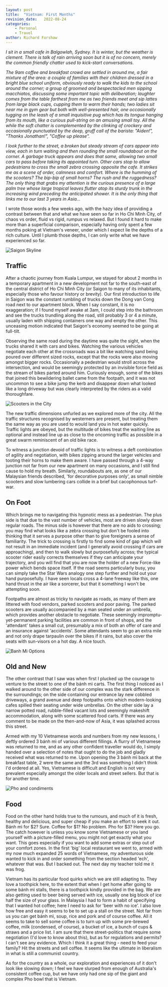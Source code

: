 ```yaml
---
layout: post
title:  "Vietnam: First Months"
revision_date:   2022-08-24
categories:
    - Personal
    - Travel
author: Richard Forshaw
---
```


_I sit in a small cafe in Balgowlah, Sydney. It is winter, but the weather is clement. There is talk of rain arriving soon but it is of no concern, merely the common friendly chatter used to kick-start conversations._

_The 9am coffee and breakfast crowd are settled in around me, a fair mixture of the area: a couple of families with their children dressed in a bright blue school uniform, obviously ready to walk the kids to the school around the corner; a group of groomed and bespectacled men sipping macchiatos, discussing some important topic with deliberation; laughter comes from the table farthest from me as two friends meet and sip lattes from large black cups, cupping them to warm their hands; two ladies sit near me in gym gear but both with well-presented hair, one occasionally tugging on the leash of a small inquisitive pug which has its tongue hanging from its mouth, like a curious pull-string on an amusing small toy. All the while  the soft chatter is complemented by the clinking of crockery and occasionally punctuated by the deep, gruff call of the barista: "Aiden!", "Thanks Jonathan!", "Coffee up please"._

_I look further to the street, a broken but steady stream of cars appear into view, each in turn waiting and then rounding the small roundabout on the corner. A garbage truck appears and does that same, allowing two small cars to pass before taking its appointed turn. Other cars stop to allow pedestrians to cross the small zebra crossing opposite the cafe. It strikes me as a scene of order, calmness and comfort. Where is the humming of the scooters? The bip-bip of small horns? The rush and the ruggedness? The only thing that grabs my attention is the curious presence of a large palm tree whose large tropical leaves flutter atop its sturdy trunk in the increasing wind preceding the anticipated shower. It is the only thing that links me to our last 3 years in Asia..._

I wrote those words a few weeks ago, with the hazy idea of providing a contrast between that and what we have seen so far in Ho Chi Minh City, of chaos vs order, fluid vs rigid, rumpus vs relaxed. But I found it hard to make more than a superficial comparison, especially having only spent a few months poking at Vietnam's veneer, under which I expect lie the depths of a rich culture. Until I plumb those depths, I can only write what we have experienced so far.

![Saigon Skyline](images/Vietnam/HCMC_Night_ls.jpg)

## Traffic

After a chaotic journey from Kuala Lumpur, we stayed for about 2 months in a temporary apartment in a new development not far to the south-east of the central district of Ho Chi Minh City (or Saigon to many of its inhabitants, especially those who favour history or brevity). Our first introduction to life in Saigon was the constant rumbling of trucks down the Dong van Cong road next to our apartment block. When I say constant, it is no exaggeration; if I found myself awake at 3am, I could step into the bathroom and see the trucks trundling along the road, still probably 3 or 4 a minute, usually laden with shipping containers one way and empty the other. This unceasing motion indicated that Saigon's economy seemed to be going at full-tilt.

Observing the same road during the daytime was quite the sight, when the trucks shared it with cars and bikes. Watching the various vehicles negotiate each other at the crossroads was a bit like watching sand being poured over different sized rocks, except that the rocks were also moving amongst bigger rocks. Occasionally a pedestrian would stroll across the intersection, and would be seemingly protected by an invisible force field as the stream of bikes parted around him. Curiously enough, some of the bikes that joined this bewildering ballet came from the footpath, and it was not uncommon to see a bike jump the kerb and disappear down what looked like a long driveway but was clearly interpreted by the riders as a valid thoroughfare.

![Scooters in the City](images/Vietnam/Sea-of-Motorbikes-in-HCMC.jpg)

The new traffic dimensions unfurled as we explored more of the city. All the traffic structures recognised by westerners are present, but treating them the same way as you are used to would land you in hot water quickly. Traffic lights are obeyed, but the multitude of bikes treat the waiting line as optional and instead line up as close to the oncoming traffic as possible in a great swarm reminiscent of an old bike race.

To witness a junction devoid of traffic lights is to witness a deft combination of agility and negotiation, with bikes zipping around the larger vehicles and tooting their horns to make them aware. I have passed through a 4-way junction not far from our new apartment on many occasions, and I still find cause to hold my breath. Similarly, roundabouts are, as one of our Malaysian friends described, 'for decorative purposes only', as small nimble scooters and slow lumbering cars collide in a brief but cacophonous turf-war.

## On Foot

Which brings me to navigating this hypnotic mess as a pedestrian. The plus side is that due to the vast number of vehicles, most are driven slowly down regular roads. The minus side is however that there are no aids to crossing; you may find what looks like a zebra crossing but don't be fooled into thinking that it serves a purpose other than to give foreigners a sense of familiarity. The trick to crossing is firstly to find some kind of gap which will not result in an immediate incident (and I generally avoid crossing if cars are approaching), and then to walk slowly but purposefully across; the typical scooter rider easily corrects themselves if they can anticipate your trajectory, and you will find that you are now the holder of a new Force-like power which bends space itself. If the road seems particularly busy, you can simply take the Star Wars analogy one step further and hold out your hand purposefully. I have seen locals cross a 4-lane freeway like this, one hand thrust in the air like a sorcerer, but that it something I won't be attempting soon.

Footpaths are almost as tricky to navigate as roads, as many of them are littered with food vendors, parked scooters and poor paving. The parked scooters are usually accompanied by a man seated under an umbrella, which provides another obstacle to negotiate. These seemingly impromptu-yet-permanent parking facilities are common in front of shops, and the 'attendant' takes a small cut, presumably a mix of both an offer of care and an insurance against 'accidents'. Some attendants seem to go an extra mile and not only drape tarpaulin over the bikes if it rains, but also cover the seats with sun-visors on a hot day. A nice touch.

![Banh Mi Options](images/Vietnam/bahn_mi_ls.jpg)

## Old and New

The other contrast that I saw was when first I plucked up the courage to venture to the street to one of the bánh mì carts. The first thing I noticed as I walked around to the other side of our complex was the stark difference in the surroundings; on the side containing our entrance lay new cobbled driveways, a grand avenue and deep footpaths onto which modern-looking cafes spilled their seating under wide umbrellas. On the other side lay a narrow potted road, rubble-filled vacant lots and seemingly makeshift accommodation, along with some scattered food carts. If there was any comment to be made on the then-and-now of Asia, it was splashed across this street.

Armed with my 10 Vietnamese words and numbers from my new lessons, I deftly ordered 3 bánh mì of various different fillings. A flurry of Vietnamese was returned to me, and as any other confident traveller would do, I simply handed over a selection of notes that ought to do the job and gladly received what was returned to me. Upon opening the 3 bánh mì back at the breakfast table, 2 were the same and the 3rd was something I didn't think I'd ordered at all. Yes, Vietnamese is difficult and English is not very prevalent especially amongst the older locals and street sellers. But that is for another time.

![Pho and condiments](images/Vietnam/pho_ls.jpg)

## Food

Food on the other hand holds true to the rumours, and much of it is fresh, healthy and delicious, and super cheap if you make an effort to seek it out. Bánh mì for $2? Sure. Coffee for $1? No problem. Pho for $3? Here you go. The catch however is unless you know some Vietnamese or you land yourself with a picture-filled menu, you might not get exactly what you want. This goes especially if you want to add some extras or step out of your comfort zones. In the first 'big' local restaurant we went to, armed with my now much expanded 25 words of Vietnamese, my adventurous side wanted to kick in and order something from the section headed 'ech', whatever that was. But I backed out. The next day my teacher told me it was frog.

Vietnam has its particular food quirks which we are still adapting to. They love a toothpick here, to the extent that when I get home after going to some bánh mì stalls, there is a toothpick kindly provided in the bag. We are also getting used to beer being served with ice, usually one big block of ice half the size of your glass. In Malaysia I had to form a habit of specifying that I wanted hot coffee; here I need to ask for 'beer with no ice'. I also love how free and easy it seems to be to set up a stall on the street. Not far from us you can get bánh mì, soup, rice and pork and of course coffee. All it seems to take to sell some coffee is to turn up with some pre-brewed coffee, milk (condensed, of course), a bucket of ice, a bunch of cups & straws and a price list. I am sure that there street-politics that require some negotiation (I'd love to know about this), but as for regulations and permits? I can't see any evidence. Which I think it a great thing - need to feed your family? Hit the streets and sell coffee. It seems like the ultimate in liberalism in what is still a communist country.

As for the country as a whole, our exploration and experiences of it don't look like slowing down; I feel we have slurped from enough of Australia's consistent coffee cup, but we have only had one sip of the giant and complex Pho bowl that is Vietnam.
